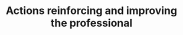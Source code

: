 ---
title: Actions reinforcing and improving the professional
longTitle: 'Actions reinforcing and improving the professional knowledge acquired by an individual in the performance of duties so as to support its advance or mobility of employment.'
tags:
- gccommon
scopeNote:
- "[[Professional development]]"
---